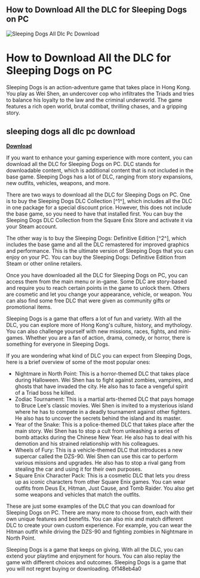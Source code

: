 ## How to Download All the DLC for Sleeping Dogs on PC

 
![Sleeping Dogs All Dlc Pc Download](https://encrypted-tbn2.gstatic.com/images?q=tbn:ANd9GcSQNeQaIEKZfT9p1L1aThm2Mk1jH_frjZ8t-1MoV0EMHol6gUT6m4eOqVKk)

 
# How to Download All the DLC for Sleeping Dogs on PC
 
Sleeping Dogs is an action-adventure game that takes place in Hong Kong. You play as Wei Shen, an undercover cop who infiltrates the Triads and tries to balance his loyalty to the law and the criminal underworld. The game features a rich open world, brutal combat, thrilling chases, and a gripping story.
 
## sleeping dogs all dlc pc download


[**Download**](https://www.google.com/url?q=https%3A%2F%2Fbytlly.com%2F2tKEOJ&sa=D&sntz=1&usg=AOvVaw2rwLnpHYrJQWDoDYA7Ah5-)

 
If you want to enhance your gaming experience with more content, you can download all the DLC for Sleeping Dogs on PC. DLC stands for downloadable content, which is additional content that is not included in the base game. Sleeping Dogs has a lot of DLC, ranging from story expansions, new outfits, vehicles, weapons, and more.
 
There are two ways to download all the DLC for Sleeping Dogs on PC. One is to buy the Sleeping Dogs DLC Collection [^1^], which includes all the DLC in one package for a special discount price. However, this does not include the base game, so you need to have that installed first. You can buy the Sleeping Dogs DLC Collection from the Square Enix Store and activate it via your Steam account.
 
The other way is to buy the Sleeping Dogs: Definitive Edition [^2^], which includes the base game and all the DLC remastered for improved graphics and performance. This is the ultimate version of Sleeping Dogs that you can enjoy on your PC. You can buy the Sleeping Dogs: Definitive Edition from Steam or other online retailers.
 
Once you have downloaded all the DLC for Sleeping Dogs on PC, you can access them from the main menu or in-game. Some DLC are story-based and require you to reach certain points in the game to unlock them. Others are cosmetic and let you change your appearance, vehicle, or weapon. You can also find some free DLC that were given as community gifts or promotional items.
 
Sleeping Dogs is a game that offers a lot of fun and variety. With all the DLC, you can explore more of Hong Kong's culture, history, and mythology. You can also challenge yourself with new missions, races, fights, and mini-games. Whether you are a fan of action, drama, comedy, or horror, there is something for everyone in Sleeping Dogs.
  
If you are wondering what kind of DLC you can expect from Sleeping Dogs, here is a brief overview of some of the most popular ones:
 
- Nightmare in North Point: This is a horror-themed DLC that takes place during Halloween. Wei Shen has to fight against zombies, vampires, and ghosts that have invaded the city. He also has to face a vengeful spirit of a Triad boss he killed.
- Zodiac Tournament: This is a martial arts-themed DLC that pays homage to Bruce Lee's classic movies. Wei Shen is invited to a mysterious island where he has to compete in a deadly tournament against other fighters. He also has to uncover the secrets behind the island and its master.
- Year of the Snake: This is a police-themed DLC that takes place after the main story. Wei Shen has to stop a cult from unleashing a series of bomb attacks during the Chinese New Year. He also has to deal with his demotion and his strained relationship with his colleagues.
- Wheels of Fury: This is a vehicle-themed DLC that introduces a new supercar called the DZS-90. Wei Shen can use this car to perform various missions and upgrades. He also has to stop a rival gang from stealing the car and using it for their own purposes.
- Square Enix Character Pack: This is a cosmetic DLC that lets you dress up as iconic characters from other Square Enix games. You can wear outfits from Deus Ex, Hitman, Just Cause, and Tomb Raider. You also get some weapons and vehicles that match the outfits.

These are just some examples of the DLC that you can download for Sleeping Dogs on PC. There are many more to choose from, each with their own unique features and benefits. You can also mix and match different DLC to create your own custom experience. For example, you can wear the Hitman outfit while driving the DZS-90 and fighting zombies in Nightmare in North Point.
 
Sleeping Dogs is a game that keeps on giving. With all the DLC, you can extend your playtime and enjoyment for hours. You can also replay the game with different choices and outcomes. Sleeping Dogs is a game that you will not regret buying or downloading.
 0f148eb4a0
